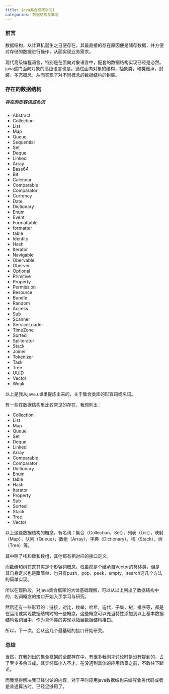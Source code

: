 ```yaml
---
title: java集合框架学习1
categories: 数据结构与算法
---
```


### 前言

数据结构，从计算机诞生之日便存在，其最直接的存在原因便是储存数据，并方便对存储的数据进行操作，从而实现业务需求。

现代高级编程语言，特别是在面向对象语言中，配套的数据结构实现已经是必然。java这门面向对象的高级语言也是。通过面向对象的结构，抽象类，和类继承，封装，多态概念，从而实现了对不同概念的数据结构的封装。

### 存在的数据结构

##### 存在的形容词或名词

* Abstract
* Collection
* List
* Map
* Queue
* Sequential
* Set
* Deque
* Linked
* Array
* Base64
* Bit
* Calendar
* Comparable
* Comparator
* Currency
* Date
* Dictionary
* Enum
* Event
* Formattable
* formatter
* table
* Identity
* Hash
* Iterator
* Navigable
* Obervable
* Oberver
* Optional
* Primitive
* Property
* Permission
* Resource
* Bundle
* Random
* Access
* Sub
* Scanner
* ServiceLoader
* TimeZone
* Sorted
* Spliterator
* Stack
* Joiner
* Tokenizer
* Task
* Tree
* UUID
* Vector
* Weak

以上是我从java.util里提炼出来的，关于集合类库的形容词或名词。

有一些在数据结构里比较常见的存在，我想列出：

* Collection
* List
* Map
* Queue
* Set
* Deque
* Linked
* Array
* Comparable
* Comparator
* Dictionary
* Enum
* table
* Hash
* Iterator
* Property
* Sub
* Sorted
* Stack
* Tree
* Vector

以上这些数据结构的概念，有名词：集合（Collection，Set），列表（List），映射（Map），队列（Queue），数组（Array），字典（Dictionary），栈（Stack），树（Tree）等。

其中除了栈和数和数组，其他都有相对应的接口定义。

而数组和树在这其实是个形容词概念。栈虽然是个继承自Vector的具体类，但是其自身定义也是跟简单，也只有push，pop，peek，empty，search这几个方法的简单实现。

所以在现阶段，对java集合框架的大体基础理解，可以从以上列出了数据结构中的，名词概念的接口开始入手学习与研究。

然后还有一些形容的：链接，对比，枚举，哈希，迭代，子集，树，排序等，都是在运用或实现数据结构时的一些概念。这些概念可以充当特性添加到以上基本数据结构名词当中，作为具体类的实现以拓展数据结构接口。

所以，下一次，会从这几个最基础的接口开始研究。

### 总结

当然，在我列出的集合框架的全部存在中，有很多我刚才讨论时是没有提到的，占了至少多余五成。其实纯属小人不才，在没遇到具体的应用场景之前，不敢往下断论。

而我觉得解决我已经讨论的内容，对于平时应用java数据结构来编写业务代码或者是普通算法时，已经足够用了。